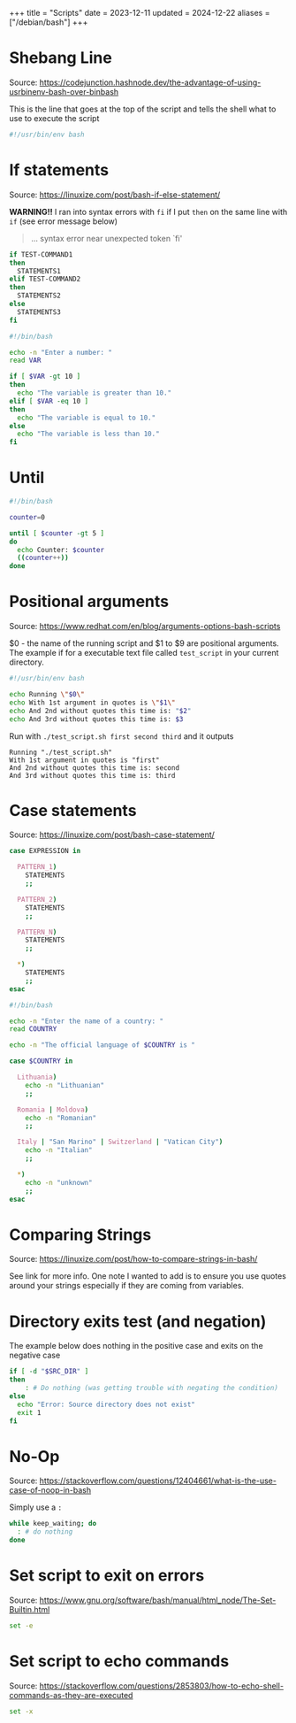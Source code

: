 +++
title = "Scripts"
date = 2023-12-11
updated = 2024-12-22
aliases = ["/debian/bash"]
+++

# Shebang Line

Source: <https://codejunction.hashnode.dev/the-advantage-of-using-usrbinenv-bash-over-binbash>

This is the line that goes at the top of the script and tells the shell what to use to execute the script

```bash
#!/usr/bin/env bash
```

# If statements

Source: <https://linuxize.com/post/bash-if-else-statement/>

**WARNING!!** I ran into syntax errors with `fi` if I put `then` on the same line with `if` (see error message below)

> ... syntax error near unexpected token `fi'

```bash
if TEST-COMMAND1
then
  STATEMENTS1
elif TEST-COMMAND2
then
  STATEMENTS2
else
  STATEMENTS3
fi
```

```bash
#!/bin/bash

echo -n "Enter a number: "
read VAR

if [ $VAR -gt 10 ]
then
  echo "The variable is greater than 10."
elif [ $VAR -eq 10 ]
then
  echo "The variable is equal to 10."
else
  echo "The variable is less than 10."
fi
```

# Until

```bash
#!/bin/bash

counter=0

until [ $counter -gt 5 ]
do
  echo Counter: $counter
  ((counter++))
done
```

# Positional arguments

Source: <https://www.redhat.com/en/blog/arguments-options-bash-scripts>

$0 - the name of the running script and $1 to $9 are positional arguments.
The example if for a executable text file called `test_script` in your current directory.

```bash
#!/usr/bin/env bash

echo Running \"$0\"
echo With 1st argument in quotes is \"$1\"
echo And 2nd without quotes this time is: "$2"
echo And 3rd without quotes this time is: $3
```

Run with `./test_script.sh first second third` and it outputs

```
Running "./test_script.sh"
With 1st argument in quotes is "first"
And 2nd without quotes this time is: second
And 3rd without quotes this time is: third
```

# Case statements

Source: <https://linuxize.com/post/bash-case-statement/>

```bash
case EXPRESSION in

  PATTERN_1)
    STATEMENTS
    ;;

  PATTERN_2)
    STATEMENTS
    ;;

  PATTERN_N)
    STATEMENTS
    ;;

  *)
    STATEMENTS
    ;;
esac
```

```bash
#!/bin/bash

echo -n "Enter the name of a country: "
read COUNTRY

echo -n "The official language of $COUNTRY is "

case $COUNTRY in

  Lithuania)
    echo -n "Lithuanian"
    ;;

  Romania | Moldova)
    echo -n "Romanian"
    ;;

  Italy | "San Marino" | Switzerland | "Vatican City")
    echo -n "Italian"
    ;;

  *)
    echo -n "unknown"
    ;;
esac
```

# Comparing Strings

Source: <https://linuxize.com/post/how-to-compare-strings-in-bash/>

See link for more info.
One note I wanted to add is to ensure you use quotes around your strings especially if they are coming from variables.

# Directory exits test (and negation)

The example below does nothing in the positive case and exits on the negative case

```bash
if [ -d "$SRC_DIR" ] 
then
    : # Do nothing (was getting trouble with negating the condition)
else
  echo "Error: Source directory does not exist"
  exit 1
fi
```

# No-Op

Source: <https://stackoverflow.com/questions/12404661/what-is-the-use-case-of-noop-in-bash>

Simply use a `:`

```bash
while keep_waiting; do
  : # do nothing
done
```

# Set script to exit on errors

Source: <https://www.gnu.org/software/bash/manual/html_node/The-Set-Builtin.html>

```bash
set -e
```

# Set script to echo commands

Source: <https://stackoverflow.com/questions/2853803/how-to-echo-shell-commands-as-they-are-executed>

```bash
set -x
```
